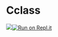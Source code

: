 # Cclass
![](https://travis-ci.org/idosyncrasi/MovingHelper.svg?branch=master)[![Run on Repl.it](https://repl.it/badge/github/idosyncrasi/Cclass)](https://repl.it/github/idosyncrasi/Cclass)
